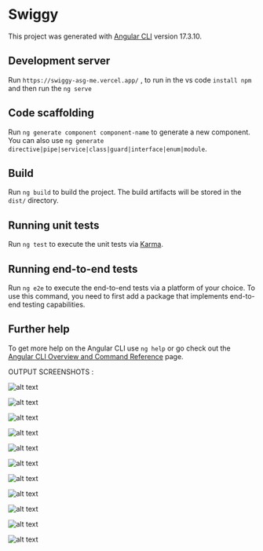 # Swiggy

This project was generated with [Angular CLI](https://github.com/angular/angular-cli) version 17.3.10.

## Development server

Run `https://swiggy-asg-me.vercel.app/` , to run in the vs code `install npm ` and then run the `ng serve`

## Code scaffolding

Run `ng generate component component-name` to generate a new component. You can also use `ng generate directive|pipe|service|class|guard|interface|enum|module`.

## Build

Run `ng build` to build the project. The build artifacts will be stored in the `dist/` directory.

## Running unit tests

Run `ng test` to execute the unit tests via [Karma](https://karma-runner.github.io).

## Running end-to-end tests

Run `ng e2e` to execute the end-to-end tests via a platform of your choice. To use this command, you need to first add a package that implements end-to-end testing capabilities.

## Further help

To get more help on the Angular CLI use `ng help` or go check out the [Angular CLI Overview and Command Reference](https://angular.io/cli) page.


OUTPUT SCREENSHOTS :

![alt text](image.png)

![alt text](image-1.png)

![alt text](image-2.png)

![alt text](image-3.png)

![alt text](image-5.png)

![alt text](image-4.png)


![alt text](image-6.png)

![alt text](image-7.png)

![alt text](image-8.png)

![alt text](image-9.png)

![alt text](image-10.png)

